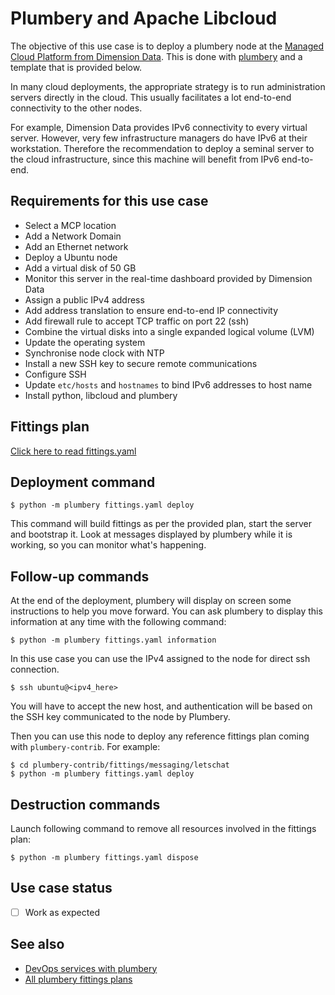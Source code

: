 # Plumbery and Apache Libcloud

The objective of this use case is to deploy a plumbery node at the [Managed Cloud Platform from Dimension Data](http://cloud.dimensiondata.com/eu/en/).
This is done with [plumbery](https://developer.dimensiondata.com/display/PLUM/Plumbery) and a template that is provided below.

In many cloud deployments, the appropriate strategy is to run administration
servers directly in the cloud. This usually facilitates a lot end-to-end
connectivity to the other nodes.

For example, Dimension Data provides IPv6 connectivity to every virtual server.
However, very few infrastructure managers do have IPv6 at their workstation.
Therefore the recommendation to deploy a seminal server to the cloud
infrastructure, since this machine will benefit from IPv6 end-to-end.

## Requirements for this use case

* Select a MCP location
* Add a Network Domain
* Add an Ethernet network
* Deploy a Ubuntu node
* Add a virtual disk of 50 GB
* Monitor this server in the real-time dashboard provided by Dimension Data
* Assign a public IPv4 address
* Add address translation to ensure end-to-end IP connectivity
* Add firewall rule to accept TCP traffic on port 22 (ssh)
* Combine the virtual disks into a single expanded logical volume (LVM)
* Update the operating system
* Synchronise node clock with NTP
* Install a new SSH key to secure remote communications
* Configure SSH
* Update `etc/hosts` and `hostnames` to bind IPv6 addresses to host name
* Install python, libcloud and plumbery


## Fittings plan

[Click here to read fittings.yaml](fittings.yaml)

## Deployment command

    $ python -m plumbery fittings.yaml deploy

This command will build fittings as per the provided plan, start the server
and bootstrap it. Look at messages displayed by plumbery while it is
working, so you can monitor what's happening.

## Follow-up commands

At the end of the deployment, plumbery will display on screen some instructions
to help you move forward. You can ask plumbery to display this information
at any time with the following command:

    $ python -m plumbery fittings.yaml information

In this use case you can use the IPv4 assigned to the node for direct ssh
connection.

    $ ssh ubuntu@<ipv4_here>

You will have to accept the new host, and authentication will be based on
the SSH key communicated to the node by Plumbery.

Then you can use this node to deploy any reference fittings plan coming
with `plumbery-contrib`. For example:

    $ cd plumbery-contrib/fittings/messaging/letschat
    $ python -m plumbery fittings.yaml deploy


## Destruction commands

Launch following command to remove all resources involved in the fittings plan:

    $ python -m plumbery fittings.yaml dispose

## Use case status

- [ ] Work as expected

## See also

- [DevOps services with plumbery](../)
- [All plumbery fittings plans](../../)

